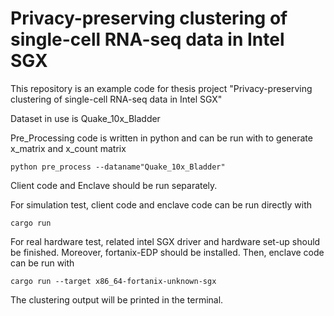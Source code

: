 # Privacy-preserving clustering of single-cell RNA-seq data in Intel SGX

This repository is an example code for thesis project "Privacy-preserving clustering of single-cell RNA-seq data in Intel SGX"

Dataset in use is Quake_10x_Bladder

Pre_Processing code is written in python and can be run with to generate x_matrix and x_count matrix
```
python pre_process --dataname"Quake_10x_Bladder" 
```
Client code and Enclave should be run separately.

For simulation test, client code and enclave code can be run directly with 
```
cargo run
```
For real hardware test, related intel SGX driver and hardware set-up should be finished. Moreover, fortanix-EDP should be installed. Then, enclave code can be run with 
```
cargo run --target x86_64-fortanix-unknown-sgx
```
The clustering output will be printed in the terminal.
